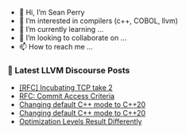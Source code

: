 - 👋 Hi, I’m Sean Perry
- 👀 I’m interested in compilers (c++, COBOL, llvm)
- 🌱 I’m currently learning ...
- 💞️ I’m looking to collaborate on ...
- 📫 How to reach me ...

<!---
s66perry/s66perry is a ✨ special ✨ repository because its `README.md` (this file) appears on your GitHub profile.
You can click the Preview link to take a look at your changes.
--->
### 📕 Latest LLVM Discourse Posts

<!-- DISCOURSE-LLVM:START -->
- [[RFC] Incubating TCP take 2](https://discourse.llvm.org/t/rfc-incubating-tcp-take-2/84081#post_7)
- [RFC: Commit Access Criteria](https://discourse.llvm.org/t/rfc-commit-access-criteria/84073?page=2#post_21)
- [Changing default C++ mode to C++20](https://discourse.llvm.org/t/changing-default-c-mode-to-c-20/84015#post_6)
- [Changing default C++ mode to C++20](https://discourse.llvm.org/t/changing-default-c-mode-to-c-20/84015#post_5)
- [Optimization Levels Result Differently](https://discourse.llvm.org/t/optimization-levels-result-differently/84033#post_5)
<!-- DISCOURSE-LLVM:END -->
